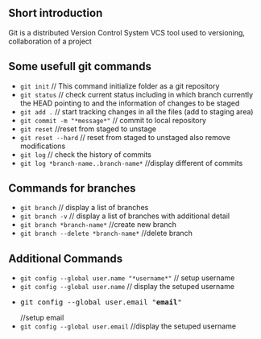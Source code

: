 
## Short introduction

Git is a distributed Version Control System  VCS tool used to versioning, collaboration of a project

## Some usefull git commands

 - `git init`                           // This command initialize folder as a git repository
 - `git status`                         // check current status including in which branch currently the HEAD pointing to and the information of changes to be staged
 - `git add .`                          // start tracking changes in all the files (add to staging area)
 - `git commit -m "*message*"`          // commit to local repository
 - `git reset`                          //reset from staged to unstage
 - `git reset --hard`                   // reset from staged to unstaged also remove modifications
 - `git log`                            // check the history of commits
 - `git log *branch-name..branch-name*` //display different of commits

## Commands for branches

- `git branch`                          // display a list of branches
- `git branch -v`                       // display a list of branches with additional detail
- `git branch *branch-name*`            //create new branch 
- `git branch --delete *branch-name*`   //delete branch

## Additional Commands

- `git config --global user.name "*username*"` // setup username
- `git config --global user.name`              // display the setuped username
- <pre>git config --global user.email "<b>email</b>"</pre>   //setup email
- `git config --global user.email`             //display the setuped username